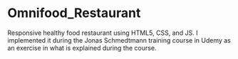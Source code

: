 # Omnifood_Restaurant
Responsive healthy food restaurant using HTML5, CSS, and JS. I implemented it during the Jonas Schmedtmann training course in Udemy as an exercise in what is explained during the course.
